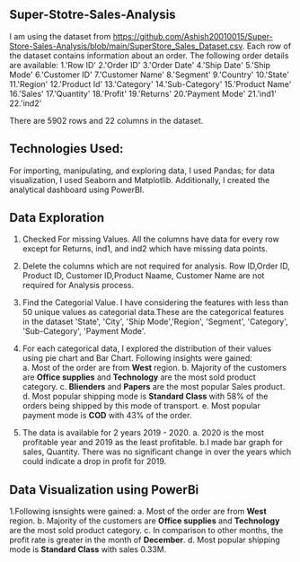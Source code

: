 ## Super-Stotre-Sales-Analysis
I am using the dataset from https://github.com/Ashish20010015/Super-Store-Sales-Analysis/blob/main/SuperStore_Sales_Dataset.csv.
Each row of the dataset contains information about an order. The following order details are available:
1.'Row ID'
2.'Order ID'
3.'Order Date'
4.'Ship Date'
5.'Ship Mode'
6.'Customer ID'
7.'Customer Name'
8.'Segment'
9.'Country'
10.'State'
11.'Region'
12.'Product Id'
13.'Category'
14.'Sub-Category'
15.'Product Name'
16.'Sales'
17.'Quantity'
18.'Profit'
19.'Returns'
20.'Payment Mode'
21.'ind1'
22.'ind2'

There are 5902 rows and 22 columns in the dataset.

## Technologies Used:
For importing, manipulating, and exploring data, I used Pandas; for data visualization, I used Seaborn and Matplotlib. Additionally, I created the analytical dashboard using PowerBI.

## Data Exploration
1. Checked For missing Values.
All the columns have data for every row except for Returns, ind1, and ind2 which have missing data points.

2. Delete the columns which are not required for analysis.
Row ID,Order ID, Product ID, Customer ID,Product Naame, Customer Name are not required for Analysis process.

3. Find the Categorial Value.
I have considering the features with less than 50 unique values as categorial data.These are the categorical features in the dataset 'State', 'City', 'Ship Mode','Region', 'Segment', 'Category', 'Sub-Category', 'Payment Mode'.

4. For each categorical data, I explored the distribution of their values using pie chart and Bar Chart. Following insights were gained:  
a. Most of the order are from **West** region.
b. Majority of the customers are **Office supplies** and **Technology** are the most sold product category.
c. **Blienders** and **Papers** are the most popular Sales product.
d. Most popular shipping mode is **Standard Class** with 58% of the orders being shipped by this mode of transport.
e. Most popular payment mode is **COD** with 43% of the order.

5. The data is available for 2 years 2019 - 2020. 
a. 2020 is the most profitable year and 2019 as the least profitable.
b.I made bar graph for sales, Quantity. There was no significant change in over the years which could indicate a drop in profit for 2019.

## Data Visualization using PowerBi
1.Following isnsights were gained:
a. Most of the order are from **West** region.
b. Majority of the customers are **Office supplies** and **Technology** are the most sold product category.
c. In comparison to other months, the profit rate is greater in the month of **December**.
d. Most popular shipping mode is **Standard Class** with sales 0.33M.





